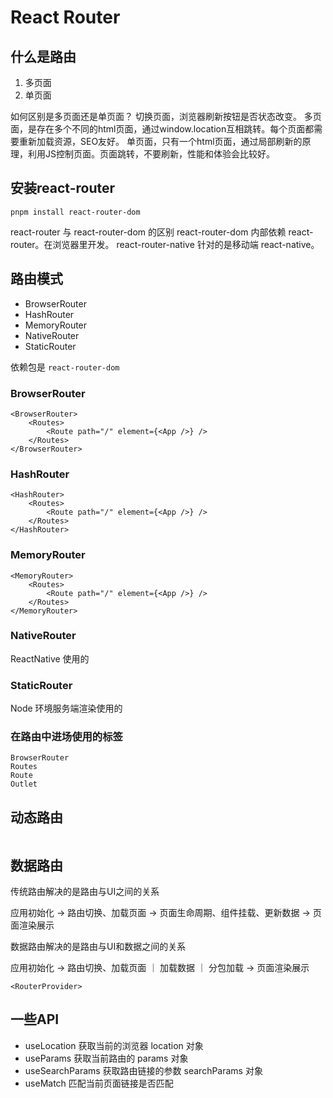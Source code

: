 # React Router

## 什么是路由
1. 多页面
2. 单页面

如何区别是多页面还是单页面？
切换页面，浏览器刷新按钮是否状态改变。
多页面，是存在多个不同的html页面，通过window.location互相跳转。每个页面都需要重新加载资源，SEO友好。
单页面，只有一个html页面，通过局部刷新的原理，利用JS控制页面。页面跳转，不要刷新，性能和体验会比较好。


## 安装react-router
```
pnpm install react-router-dom
```

react-router 与 react-router-dom 的区别
react-router-dom 内部依赖 react-router。在浏览器里开发。
react-router-native 针对的是移动端 react-native。

## 路由模式
* BrowserRouter
* HashRouter
* MemoryRouter
* NativeRouter
* StaticRouter

依赖包是 `react-router-dom`

### BrowserRouter
```tsx
<BrowserRouter>
    <Routes>
        <Route path="/" element={<App />} />
    </Routes>
</BrowserRouter>
```

### HashRouter
```tsx
<HashRouter>
    <Routes>
        <Route path="/" element={<App />} />
    </Routes>
</HashRouter>
```

### MemoryRouter
```tsx
<MemoryRouter>
    <Routes>
        <Route path="/" element={<App />} />
    </Routes>
</MemoryRouter>
```

### NativeRouter
ReactNative 使用的

### StaticRouter
Node 环境服务端渲染使用的

### 在路由中进场使用的标签
```
BrowserRouter
Routes
Route
Outlet
```

## 动态路由
```

```

## 数据路由
传统路由解决的是路由与UI之间的关系

应用初始化 -> 路由切换、加载页面 -> 页面生命周期、组件挂载、更新数据 -> 页面渲染展示

数据路由解决的是路由与UI和数据之间的关系

应用初始化 -> 路由切换、加载页面 ｜ 加载数据 ｜ 分包加载 -> 页面渲染展示

```
<RouterProvider>
```



## 一些API
* useLocation
  获取当前的浏览器 location 对象
* useParams
  获取当前路由的 params 对象
* useSearchParams
  获取路由链接的参数 searchParams 对象
* useMatch
  匹配当前页面链接是否匹配
  
